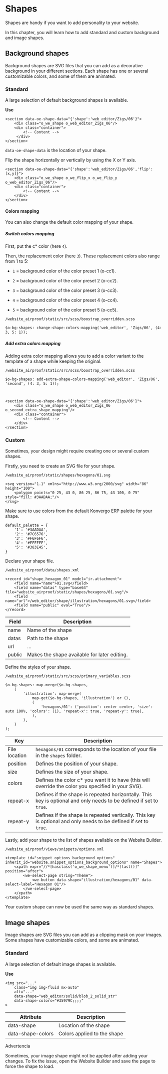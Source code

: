 # Shapes

Shapes are handy if you want to add personality to your website.

In this chapter, you will learn how to add standard and custom background and
image shapes.

## Background shapes

Background shapes are SVG files that you can add as a decorative background in
your different sections. Each shape has one or several customizable colors,
and some of them are animated.

### Standard

A large selection of default background shapes is available.

**Use**

    
    
    <section data-oe-shape-data="{'shape':'web_editor/Zigs/06'}">
        <div class="o_we_shape o_web_editor_Zigs_06"/>
        <div class="container">
            <!-- Content -->
         </div>
    </section>
    

`data-oe-shape-data` is the location of your shape.

Flip the shape horizontally or vertically by using the X or Y axis.

    
    
    <section data-oe-shape-data="{'shape':'web_editor/Zigs/06','flip':[x,y]}">
        <div class="o_we_shape o_we_flip_x o_we_flip_y o_web_editor_Zigs_06"/>
        <div class="container">
            <!-- Content -->
        </div>
    </section>
    

#### Colors mapping

You can also change the default color mapping of your shape.

##### Switch colors mapping

First, put the c* color (here `4`).

Then, the replacement color (here `3`). These replacement colors also range
from 1 to 5:

  * `1` = background color of the color preset 1 (o-cc1).

  * `2` = background color of the color preset 2 (o-cc2).

  * `3` = background color of the color preset 3 (o-cc3).

  * `4` = background color of the color preset 4 (o-cc4).

  * `5` = background color of the color preset 5 (o-cc5).

`/website_airproof/static/src/scss/boostrap_overridden.scss`

    
    
    $o-bg-shapes: change-shape-colors-mapping('web_editor', 'Zigs/06', (4: 3, 5: 1));
    

##### Add extra colors mapping

Adding extra color mapping allows you to add a color variant to the template
of a shape while keeping the original.

`/website_airproof/static/src/scss/boostrap_overridden.scss`

    
    
    $o-bg-shapes: add-extra-shape-colors-mapping('web_editor', 'Zigs/06', 'second', (4: 3, 5: 1));
    
    
    
    <section data-oe-shape-data="{'shape':'web_editor/Zigs/06'}">
        <div class="o_we_shape o_web_editor_Zigs_06 o_second_extra_shape_mapping"/>
        <div class="container">
            <!-- Content -->
        </div>
    </section>
    

### Custom

Sometimes, your design might require creating one or several custom shapes.

Firstly, you need to create an SVG file for your shape.

`/website_airproof/static/shapes/hexagons/01.svg`

    
    
    <svg version="1.1" xmlns="http://www.w3.org/2000/svg" width="86" height="100">
        <polygon points="0 25, 43 0, 86 25, 86 75, 43 100, 0 75" style="fill: #3AADAA;"/>
    </svg>
    

Make sure to use colors from the default Konvergo ERP palette for your shape.

    
    
    default_palette = {
        '1': '#3AADAA',
        '2': '#7C6576',
        '3': '#F6F6F6',
        '4': '#FFFFFF',
        '5': '#383E45',
    }
    

Declare your shape file.

`/website_airproof/data/shapes.xml`

    
    
    <record id="shape_hexagon_01" model="ir.attachment">
        <field name="name">01.svg</field>
        <field name="datas" type="base64" file="website_airproof/static/shapes/hexagons/01.svg"/>
        <field name="url">/web_editor/shape/illustration/hexagons/01.svg</field>
        <field name="public" eval="True"/>
    </record>
    

Field | Description  
---|---  
name | Name of the shape  
datas | Path to the shape  
url | …  
public | Makes the shape available for later editing.  
  
Define the styles of your shape.

`/website_airproof/static/src/scss/primary_variables.scss`

    
    
    $o-bg-shapes: map-merge($o-bg-shapes,
        (
            'illustration': map-merge(
                map-get($o-bg-shapes, 'illustration') or (),
                (
                    'hexagons/01': ('position': center center, 'size': auto 100%, 'colors': (1), 'repeat-x': true, 'repeat-y': true),
                ),
            ),
        )
    );
    

Key | Description  
---|---  
File location | `hexagons/01` corresponds to the location of your file in the `shapes` folder.  
position | Defines the position of your shape.  
size | Defines the size of your shape.  
colors | Defines the color c* you want it to have (this will override the color you specified in your SVG).  
repeat-x | Defines if the shape is repeated horizontally. This key is optional and only needs to be defined if set to `true`.  
repeat-y | Defines if the shape is repeated vertically. This key is optional and only needs to be defined if set to `true`.  
  
Lastly, add your shape to the list of shapes available on the Website Builder.

`/website_airproof/views/snippets/options.xml`

    
    
    <template id="snippet_options_background_options" inherit_id="website.snippet_options_background_options" name="Shapes">
        <xpath expr="//*[hasclass('o_we_shape_menu')]/*[last()]" position="after">
            <we-select-page string="Theme">
                <we-button data-shape="illustration/hexagons/01" data-select-label="Hexagon 01"/>
            </we-select-page>
        </xpath>
    </template>
    

Your custom shape can now be used the same way as standard shapes.

## Image shapes

Image shapes are SVG files you can add as a clipping mask on your images. Some
shapes have customizable colors, and some are animated.

### Standard

A large selection of default image shapes is available.

**Use**

    
    
    <img src="..."
        class="img img-fluid mx-auto"
        alt="..."
        data-shape="web_editor/solid/blob_2_solid_str"
        data-shape-colors="#35979C;;;;"
    >
    

Attribute | Description  
---|---  
data-shape | Location of the shape  
data-shape-colors | Colors applied to the shape  
<div class="alert alert-warning">
<p class="alert-title">
Advertencia</p><p>Sometimes, your image shape might not be applied after adding your changes. To fix the issue,
open the Website Builder and save the page to force the shape to load.</p>
</div>

